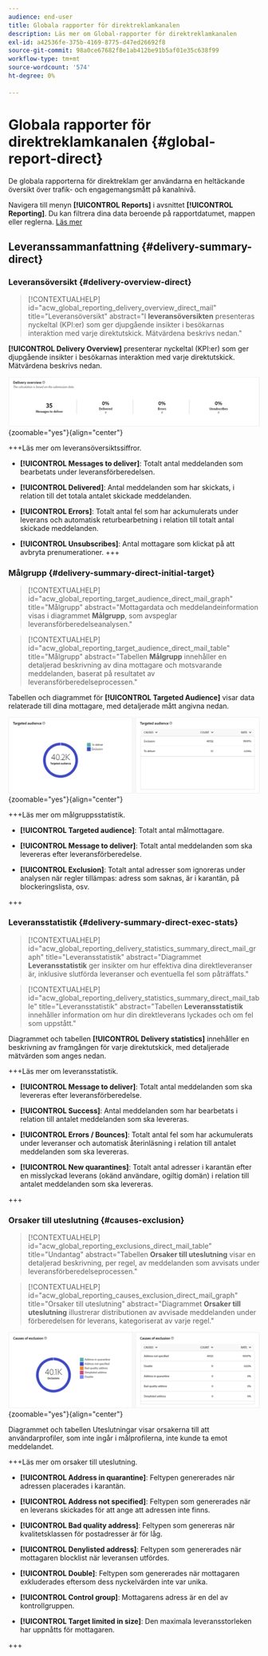 ```yaml
---
audience: end-user
title: Globala rapporter för direktreklamkanalen
description: Läs mer om Global-rapporter för direktreklamkanalen
exl-id: a42536fe-375b-4169-8775-d47ed26692f8
source-git-commit: 98a0ce67682f8e1ab412be91b5af01e35c638f99
workflow-type: tm+mt
source-wordcount: '574'
ht-degree: 0%

---
```


# Globala rapporter för direktreklamkanalen {#global-report-direct}

De globala rapporterna för direktreklam ger användarna en heltäckande översikt över trafik- och engagemangsmått på kanalnivå.

Navigera till menyn **[!UICONTROL Reports]** i avsnittet **[!UICONTROL Reporting]**. Du kan filtrera dina data beroende på rapportdatumet, mappen eller reglerna. [Läs mer](global-reports.md)

## Leveranssammanfattning {#delivery-summary-direct}

### Leveransöversikt {#delivery-overview-direct}

>[!CONTEXTUALHELP]
>id="acw_global_reporting_delivery_overview_direct_mail"
>title="Leveransöversikt"
>abstract="I **leveransöversikten** presenteras nyckeltal (KPI:er) som ger djupgående insikter i besökarnas interaktion med varje direktutskick. Mätvärdena beskrivs nedan."

**[!UICONTROL Delivery Overview]** presenterar nyckeltal (KPI:er) som ger djupgående insikter i besökarnas interaktion med varje direktutskick. Mätvärdena beskrivs nedan.

![](assets/global_report_direct_mail_delivery_overview.png){zoomable="yes"}{align="center"}

+++Läs mer om leveransöversiktssiffror.

* **[!UICONTROL Messages to deliver]**: Totalt antal meddelanden som bearbetats under leveransförberedelsen.

* **[!UICONTROL Delivered]**: Antal meddelanden som har skickats, i relation till det totala antalet skickade meddelanden.

* **[!UICONTROL Errors]**: Totalt antal fel som har ackumulerats under leverans och automatisk returbearbetning i relation till totalt antal skickade meddelanden.

* **[!UICONTROL Unsubscribes]**: Antal mottagare som klickat på att avbryta prenumerationer.
+++

### Målgrupp {#delivery-summary-direct-initial-target}

>[!CONTEXTUALHELP]
>id="acw_global_reporting_target_audience_direct_mail_graph"
>title="Målgrupp"
>abstract="Mottagardata och meddelandeinformation visas i diagrammet **Målgrupp**, som avspeglar leveransförberedelseanalysen."

>[!CONTEXTUALHELP]
>id="acw_global_reporting_target_audience_direct_mail_table"
>title="Målgrupp"
>abstract="Tabellen **Målgrupp** innehåller en detaljerad beskrivning av dina mottagare och motsvarande meddelanden, baserat på resultatet av leveransförberedelseprocessen."

Tabellen och diagrammet för **[!UICONTROL Targeted Audience]** visar data relaterade till dina mottagare, med detaljerade mått angivna nedan.

![](assets/global_report_direct_mail_targeted_audience.png){zoomable="yes"}{align="center"}

+++Läs mer om målgruppsstatistik.

* **[!UICONTROL Targeted audience]**: Totalt antal målmottagare.

* **[!UICONTROL Message to deliver]**: Totalt antal meddelanden som ska levereras efter leveransförberedelse.

* **[!UICONTROL Exclusion]**: Totalt antal adresser som ignoreras under analysen när regler tillämpas: adress som saknas, är i karantän, på blockeringslista, osv.

+++

### Leveransstatistik {#delivery-summary-direct-exec-stats}

>[!CONTEXTUALHELP]
>id="acw_global_reporting_delivery_statistics_summary_direct_mail_graph"
>title="Leveransstatistik"
>abstract="Diagrammet **Leveransstatistik** ger insikter om hur effektiva dina direktleveranser är, inklusive slutförda leveranser och eventuella fel som påträffats."

>[!CONTEXTUALHELP]
>id="acw_global_reporting_delivery_statistics_summary_direct_mail_table"
>title="Leveransstatistik"
>abstract="Tabellen **Leveransstatistik** innehåller information om hur din direktleverans lyckades och om fel som uppstått."

Diagrammet och tabellen **[!UICONTROL Delivery statistics]** innehåller en beskrivning av framgången för varje direktutskick, med detaljerade mätvärden som anges nedan.

+++Läs mer om leveransstatistik.

* **[!UICONTROL Message to deliver]**: Totalt antal meddelanden som ska levereras efter leveransförberedelse.

* **[!UICONTROL Success]**: Antal meddelanden som har bearbetats i relation till antalet meddelanden som ska levereras.

* **[!UICONTROL Errors / Bounces]**: Totalt antal fel som har ackumulerats under leveranser och automatisk återinläsning i relation till antalet meddelanden som ska levereras.

* **[!UICONTROL New quarantines]**: Totalt antal adresser i karantän efter en misslyckad leverans (okänd användare, ogiltig domän) i relation till antalet meddelanden som ska levereras.

+++

### Orsaker till uteslutning {#causes-exclusion}

>[!CONTEXTUALHELP]
>id="acw_global_reporting_exclusions_direct_mail_table"
>title="Undantag"
>abstract="Tabellen **Orsaker till uteslutning** visar en detaljerad beskrivning, per regel, av meddelanden som avvisats under leveransförberedelseprocessen."

>[!CONTEXTUALHELP]
>id="acw_global_reporting_causes_exclusion_direct_mail_graph"
>title="Orsaker till uteslutning"
>abstract="Diagrammet **Orsaker till uteslutning** illustrerar distributionen av avvisade meddelanden under förberedelsen för leverans, kategoriserat av varje regel."

![](assets/global_report_direct_mail_exclusions.png){zoomable="yes"}{align="center"}

Diagrammet och tabellen Uteslutningar visar orsakerna till att användarprofiler, som inte ingår i målprofilerna, inte kunde ta emot meddelandet.

+++Läs mer om orsaker till uteslutning.

* **[!UICONTROL Address in quarantine]**: Feltypen genererades när adressen placerades i karantän.

* **[!UICONTROL Address not specified]**: Feltypen som genererades när en leverans skickades för att ange att adressen inte finns.

* **[!UICONTROL Bad quality address]**: Feltypen som genereras när kvalitetsklassen för postadresser är för låg.

* **[!UICONTROL Denylisted address]**: Feltypen som genererades när mottagaren blocklist när leveransen utfördes.

* **[!UICONTROL Double]**: Feltypen som genererades när mottagaren exkluderades eftersom dess nyckelvärden inte var unika.

* **[!UICONTROL Control group]**: Mottagarens adress är en del av kontrollgruppen.

* **[!UICONTROL Target limited in size]**: Den maximala leveransstorleken har uppnåtts för mottagaren.

+++
